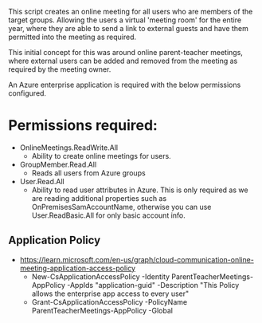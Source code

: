 This script creates an online meeting for all users who are members of the target groups. Allowing the users a virtual 'meeting room' for the entire year, where they are able to send a link to external guests and have them permitted into the meeting as required.  

This initial concept for this was around online parent-teacher meetings, where external users can be added and removed from the meeting as required by the meeting owner.  

An Azure enterprise application is required with the below permissions configured.

# Permissions required: 
- OnlineMeetings.ReadWrite.All
    - Ability to create online meetings for users.    
- GroupMember.Read.All
    - Reads all users from Azure groups    
- User.Read.All
    - Ability to read user attributes in Azure. This is only required as we are reading additional properties such as OnPremisesSamAccountName, otherwise you can use User.ReadBasic.All for only basic account info.    

## Application Policy
- https://learn.microsoft.com/en-us/graph/cloud-communication-online-meeting-application-access-policy  
    - New-CsApplicationAccessPolicy -Identity ParentTeacherMeetings-AppPolicy -AppIds "application-guid" -Description "This Policy allows the enterprise app access to every user"  
    - Grant-CsApplicationAccessPolicy -PolicyName ParentTeacherMeetings-AppPolicy -Global  